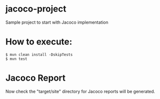# jacoco-project
  Sample project to start with Jacoco implementation

# How to execute:
```
$ mvn clean install -DskipTests
$ mvn test
```

# Jacoco Report
  Now check the "target/site" directory for Jacoco reports will be generated.
